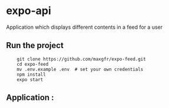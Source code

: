 # expo-api

Application which displays different contents in a feed for a user

## Run the project

```
    git clone https://github.com/maxgfr/expo-feed.git
    cd expo-feed
    mv .env.example .env  # set your own credentials
    npm install
    expo start
```

## Application :
